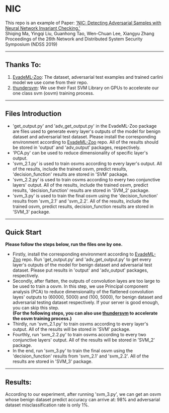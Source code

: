 # NIC

This repo is an example of Paper: 
['NIC: Detecting Adversarial Samples with Neural Network Invariant Checking.'](https://www.cs.purdue.edu/homes/ma229/papers/NDSS19.pdf)  
Shiqing Ma, Yingqi Liu, Guanhong Tao, Wen-Chuan Lee, Xiangyu Zhang  
Proceedings of the 26th Network and Distributed System Security Symposium (NDSS 2019)

---
## Thanks To:
1. [EvadeML-Zoo](https://github.com/mzweilin/EvadeML-Zoo): The dataset, adversarial test examples and trained carlini model we use come from their repo. 
2. [thundersvm](https://github.com/Xtra-Computing/thundersvm): We use their Fast SVM Library on GPUs to accelerate our one class svm (osvm) training process. 

---
## Files Introduction
- 'get_output.py' and 'adv_get_output.py' in the EvadeML-Zoo package are files used to generate every layer's outputs of the model for benign dataset and adversarial test dataset. Please install the corresponding environment according to  [EvadeML-Zoo](https://github.com/mzweilin/EvadeML-Zoo) repo. All of the results should be stored in 'output' and 'adv_output' packages, respectively.  
- 'PCA.py' can be used to reduce dimensionality of specific layer's output.   
- 'svm_2.1.py' is used to train osvms according to every layer's output. All of the results, include the trained osvm, predict results, 'decision_function' results are stored in 'SVM' package.  
- 'svm_2.2.py' is used to train osvms according to every two conjunctive layers' output. All of the results, include the trained osvm, predict results, 'decision_function' results are stored in 'SVM_2' package.  
- 'svm_3.py' is used to train the final osvm using the 'decision_function' results from 'svm_2.1' and 'svm_2.2'. All of the results, include the trained osvm, predict results, decision_function results are stored in 'SVM_3' package.  

---
## Quick Start
**Please follow the steps below, run the files one by one.**   
- Firstly, install the corresponding environment according to  [EvadeML-Zoo](https://github.com/mzweilin/EvadeML-Zoo) repo. Run 'get_output.py' and 'adv_get_output.py' to get every layer's outputs of the model for benign dataset and adversarial test dataset. Please put results in 'output' and 'adv_output' packages, respectively.  
- Secondly, after flatten, the outputs of convolution layes are too large to be used to train a osvm. In this step, we use Principal component analysis (PCA) to reduce dimensionality of the flattened convolution layes' outputs to (60000, 5000) and (100, 5000), for benign dataset and adversarial testing dataset respectively. If your server is good enough, you can skip this step.  
**(For the following steps, you can also use [thundersvm](https://github.com/Xtra-Computing/thundersvm) to accelerate the osvm training process.)**  
- Thirdly, run 'svm_2.1.py' to train osvms according to every layer's output. All of the results will be stored in 'SVM' package.  
- Fourthly, run 'svm_2.2.py' to train osvms according to every two conjunctive layers' output. All of the results will be stored in 'SVM_2' package.  
- In the end, run 'svm_3.py' to train the final osvm using the 'decision_function' results from 'svm_2.1' and 'svm_2.2'. All of the results are stored in 'SVM_3' package.  

---
## Results:
According to our experiment, after running 'svm_3.py', we can get an osvm whose benign dataset predict accuracy can arrive at: 98% and adversarial dataset misclassification rate is only 1%. 


